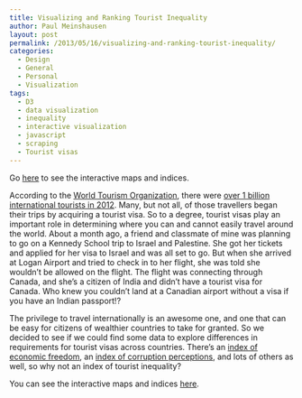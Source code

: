 ```yaml
---
title: Visualizing and Ranking Tourist Inequality
author: Paul Meinshausen
layout: post
permalink: /2013/05/16/visualizing-and-ranking-tourist-inequality/
categories:
  - Design
  - General
  - Personal
  - Visualization
tags:
  - D3
  - data visualization
  - inequality
  - interactive visualization
  - javascript
  - scraping
  - Tourist visas
---
```

Go [here][1] to see the interactive maps and indices.

According to the [World Tourism Organization][2], there were [over 1 billion international tourists in 2012][3]. Many, but not all, of those travellers began their trips by acquiring a tourist visa. So to a degree, tourist visas play an important role in determining where you can and cannot easily travel around the world. About a month ago, a friend and classmate of mine was planning to go on a Kennedy School trip to Israel and Palestine. She got her tickets and applied for her visa to Israel and was all set to go. But when she arrived at Logan Airport and tried to check in to her flight, she was told she wouldn&#8217;t be allowed on the flight. The flight was connecting through Canada, and she&#8217;s a citizen of India and didn&#8217;t have a tourist visa for Canada. Who knew you couldn&#8217;t land at a Canadian airport without a visa if you have an Indian passport!?

The privilege to travel internationally is an awesome one, and one that can be easy for citizens of wealthier countries to take for granted. So we decided to see if we could find some data to explore differences in requirements for tourist visas across countries. There&#8217;s an [index of economic freedom][4], an [index of corruption perceptions][5], and lots of others as well, so why not an index of tourist inequality?

You can see the interactive maps and indices [here][1].

 [1]: http://housesofstones.com/touristinequality.html
 [2]: http://www2.unwto.org/en
 [3]: http://dtxtq4w60xqpw.cloudfront.net/sites/all/files/pdf/unwto_fitur_2013_fin_1pp.pdf
 [4]: http://www.heritage.org/index/
 [5]: http://www.transparency.org/research/cpi/overview